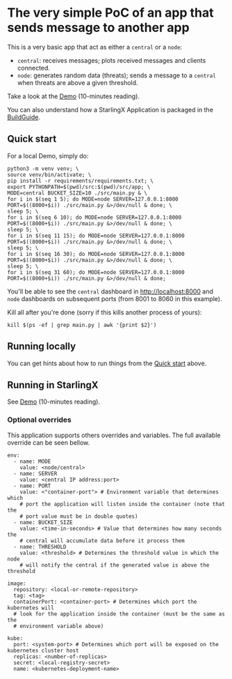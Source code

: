 # The very simple PoC of an app that sends message to another app

This is a very basic app that act as either a `central` or a `node`:

- `central`: receives messages; plots received messages and clients connected.
- `node`: generates random data (threats); sends a message to a `central` when
  threats are above a given threshold.

Take a look at the [Demo](Demo.md) (10-minutes reading).

You can also understand how a StarlingX Application is packaged in the
[BuildGuide](BuildGuide.md).
  
## Quick start

For a local Demo, simply do:

```shell
python3 -m venv venv; \
source venv/bin/activate; \
pip install -r requirements/requirements.txt; \
export PYTHONPATH=$(pwd)/src:$(pwd)/src/app; \
MODE=central BUCKET_SIZE=10 ./src/main.py & \
for i in $(seq 1 5); do MODE=node SERVER=127.0.0.1:8000 PORT=$((8000+$i)) ./src/main.py &>/dev/null & done; \
sleep 5; \
for i in $(seq 6 10); do MODE=node SERVER=127.0.0.1:8000 PORT=$((8000+$i)) ./src/main.py &>/dev/null & done; \
sleep 5; \
for i in $(seq 11 15); do MODE=node SERVER=127.0.0.1:8000 PORT=$((8000+$i)) ./src/main.py &>/dev/null & done; \
sleep 5; \
for i in $(seq 16 30); do MODE=node SERVER=127.0.0.1:8000 PORT=$((8000+$i)) ./src/main.py &>/dev/null & done; \
sleep 5; \
for i in $(seq 31 60); do MODE=node SERVER=127.0.0.1:8000 PORT=$((8000+$i)) ./src/main.py &>/dev/null & done;
```

You'll be able to see the `central` dashboard in
[http://localhost:8000](http://localhost:8000) and `node` dashboards on
subsequent ports (from 8001 to 8060 in this example).

Kill all after you're done (sorry if this kills another process of yours):

```shell
kill $(ps -ef | grep main.py | awk '{print $2}')
```

## Running locally

You can get hints about how to run things from the [Quick start](#quick-start)
above.

## Running in StarlingX

See [Demo](Demo.md) (10-minutes reading).

### Optional overrides

This application supports others overrides and variables.
The full available override can be seen bellow.

   ```shell
   env:
     - name: MODE
       value: <node/central>
     - name: SERVER
       value: <central IP address:port>
     - name: PORT
       value: <"container-port"> # Environment variable that determines which 
       # port the application will listen inside the container (note that the 
       # port value must be in double quotes)
     - name: BUCKET_SIZE
       value: <time-in-seconds> # Value that determines how many seconds the
       # central will accumulate data before it process them 
     - name: THRESHOLD
       value: <threshold> # Determines the threshold value in which the node
       # will notify the central if the generated value is above the threshold 

   image:
     repository: <local-or-remote-repository>
     tag: <tag>
     containerPort: <container-port> # Determines which port the kubernetes will
     # look for the application inside the container (must be the same as the 
     # environment variable above)

   kube:
     port: <system-port> # Determines which port will be exposed on the kubernetes cluster host
     replicas: <number-of-replicas>
     secret: <local-registry-secret>
     name: <kubernetes-deployment-name>
   ```
